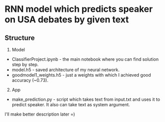 # RNN model which predicts speaker on USA debates by given text

## Structure

1. Model
 * ClassifierProject.ipynb - the main notebook where you can find solution step by step.
 * model.h5 - saved architecture of my neural network.
 * goodmodel1_weights.h5 - just a weights with which I achieved good accuracy (~0.73).
 
2. App
 * make_prediction.py - script which takes text from input.txt and uses it to predict speaker. It also can take text as system argument.
 

I'll make better description later =)
